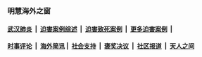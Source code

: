 
### 明慧海外之窗

####  [武汉肺炎](indexes/365.md?t=01120600) &nbsp;|&nbsp;  [迫害案例综述](indexes/328.md?t=01120600) &nbsp;|&nbsp; [迫害致死案例](indexes/277.md?t=01120600)  &nbsp;|&nbsp; [更多迫害案例](indexes/81.md?t=01120600)  &nbsp;|&nbsp; 
####  [时事评论](indexes/251.md?t=01120600) &nbsp;|&nbsp; [海外简讯](indexes/245.md?t=01120600)&nbsp;|&nbsp;  [社会支持](indexes/140.md?t=01120600) &nbsp;|&nbsp; [褒奖决议](indexes/282.md?t=01120600) &nbsp;|&nbsp; [社区报道](indexes/91.md?t=01120600)  &nbsp;|&nbsp; [天人之间](indexes/78.md?t=01120600) 

